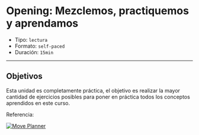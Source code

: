 # Opening: Mezclemos, practiquemos y aprendamos

- Tipo: `lectura`
- Formato: `self-paced`
- Duración: `15min`

***

## Objetivos

Esta unidad es completamente práctica, el objetivo es realizar la mayor cantidad
de ejercicios posibles para poner en práctica todos los conceptos aprendidos
en este curso.

Referencia:

[![Move Planner](https://img.youtube.com/vi/Ab04b8PpzCQ/0.jpg)](https://youtu.be/Ab04b8PpzCQ)
